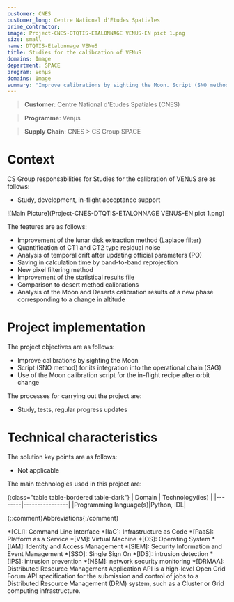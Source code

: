 ```yaml
---
customer: CNES
customer_long: Centre National d'Etudes Spatiales
prime_contractor: 
image: Project-CNES-DTQTIS-ETALONNAGE VENUS-EN pict 1.png
size: small
name: DTQTIS-Etalonnage VENuS
title: Studies for the calibration of VENuS
domains: Image
department: SPACE
program: Venμs
domains: Image
summary: "Improve calibrations by sighting the Moon. Script (SNO method) for its integration into the operational chain (SAG). Use of the Moon calibration script for the in-flight recipe after orbit change"
---
```


> __Customer__\: Centre National d'Etudes Spatiales (CNES)

> __Programme__\: Venμs

> __Supply Chain__\: CNES >  CS Group SPACE


# Context


CS Group responsabilities for Studies for the calibration of VENuS are as follows:
* Study, development, in-flight acceptance support

![Main Picture](Project-CNES-DTQTIS-ETALONNAGE VENUS-EN pict 1.png)

The features are as follows:
* Improvement of the lunar disk extraction method (Laplace filter)
* Quantification of CT1 and CT2 type residual noise
* Analysis of temporal drift after updating official parameters (PO) 
* Saving in calculation time by band-to-band reprojection
* New pixel filtering method
* Improvement of the statistical results file
* Comparison to desert method calibrations
* Analysis of the Moon and Deserts calibration results of a new phase corresponding to a change in altitude

# Project implementation

The project objectives are as follows:
* Improve calibrations by sighting the Moon
* Script (SNO method) for its integration into the operational chain (SAG)
* Use of the Moon calibration script for the in-flight recipe after orbit change

The processes for carrying out the project are:
* Study, tests, regular progress updates

# Technical characteristics

The solution key points are as follows:
* Not applicable



The main technologies used in this project are:

{:class="table table-bordered table-dark"}
| Domain | Technology(ies) |
|--------|----------------|
|Programming language(s)|Python, IDL|



{::comment}Abbreviations{:/comment}

*[CLI]: Command Line Interface
*[IaC]: Infrastructure as Code
*[PaaS]: Platform as a Service
*[VM]: Virtual Machine
*[OS]: Operating System
*[IAM]: Identity and Access Management
*[SIEM]: Security Information and Event Management
*[SSO]: Single Sign On
*[IDS]: intrusion detection
*[IPS]: intrusion prevention
*[NSM]: network security monitoring
*[DRMAA]: Distributed Resource Management Application API is a high-level Open Grid Forum API specification for the submission and control of jobs to a Distributed Resource Management (DRM) system, such as a Cluster or Grid computing infrastructure.
